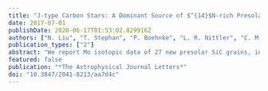 ```yaml
---
title: "J-type Carbon Stars: A Dominant Source of $^{14}$N-rich Presolar SiC Grains of Type AB"
date: 2017-07-01
publishDate: 2020-06-17T01:53:02.829916Z
authors: ["N. Liu", "T. Stephan", "P. Boehnke", "L. R. Nittler", "C. M. O'D. Alexander", "J. Wang", "A. M. Davis", "R. Trappitsch", "M.J. Pellin"]
publication_types: ["2"]
abstract: "We report Mo isotopic data of 27 new presolar SiC grains, including 12 <sup>14</sup>N-rich AB (<sup>14</sup>N/<sup>15</sup>N > 440, AB2) and 15 mainstream (MS) grains, and their correlated Sr and Ba isotope ratios when available. Direct comparison of the data for the MS grains, which came from low-mass asymptotic giant branch (AGB) stars with large *s*-process isotope enhancements, with the AB2 grain data demonstrates that AB2 grains show near-solar isotopic compositions and lack *s*-process enhancements. The near-normal Sr, Mo, and Ba isotopic compositions of AB2 grains clearly exclude born-again AGB stars, where the intermediate neutron-capture process (*i*-process) takes place, as their stellar source. On the other hand, low-mass CO novae and early R- and J-type carbon stars show <sup>13</sup>C and <sup>14</sup>N excesses but no *s*-process enhancements and are thus potential stellar sources of AB2 grains. Because both early R-type carbon stars and CO novae are rare objects, the abundant J-type carbon stars (10%–15% of all carbon stars) are thus likely to be a dominant source of AB2 grains."
featured: false
publication: "*The Astrophysical Journal Letters*"
doi: "10.3847/2041-8213/aa7d4c"
---
```


